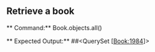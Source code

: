## Retrieve a book
** Command:**
 Book.objects.all()


** Expected Output:**
##<QuerySet [<Book:1984>]>